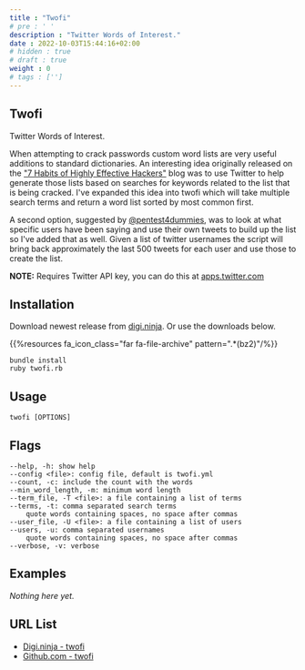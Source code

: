 ```yaml
---
title : "Twofi"
# pre : ' '
description : "Twitter Words of Interest."
date : 2022-10-03T15:44:16+02:00
# hidden : true
# draft : true
weight : 0
# tags : ['']
---
```


## Twofi

Twitter Words of Interest.

When attempting to crack passwords custom word lists are very useful additions to standard dictionaries. An interesting idea originally released on the ["7 Habits of Highly Effective Hackers"](http://7habitsofhighlyeffectivehackers.blogspot.com.au/2012/05/using-twitter-to-build-password.html) blog was to use Twitter to help generate those lists based on searches for keywords related to the list that is being cracked. I've expanded this idea into twofi which will take multiple search terms and return a word list sorted by most common first.

A second option, suggested by [@pentest4dummies](https://www.twitter.com/pentest4dummies), was to look at what specific users have been saying and use their own tweets to build up the list so I've added that as well. Given a list of twitter usernames the script will bring back approximately the last 500 tweets for each user and use those to create the list.

**NOTE:** Requires Twitter API key, you can do this at [apps.twitter.com](https://apps.twitter.com/)

## Installation

Download newest release from [digi.ninja](https://digi.ninja/projects/twofi.php). Or use the downloads below.

{{%resources fa_icon_class="far fa-file-archive" pattern=".*(bz2)"/%}}

```plain
bundle install
ruby twofi.rb
```

## Usage

```plain
twofi [OPTIONS]
```

## Flags

```plain
--help, -h: show help
--config <file>: config file, default is twofi.yml
--count, -c: include the count with the words
--min_word_length, -m: minimum word length
--term_file, -T <file>: a file containing a list of terms
--terms, -t: comma separated search terms
    quote words containing spaces, no space after commas
--user_file, -U <file>: a file containing a list of users
--users, -u: comma separated usernames
    quote words containing spaces, no space after commas
--verbose, -v: verbose
```

## Examples

*Nothing here yet.*

## URL List

- [Digi.ninja - twofi](https://digi.ninja/projects/twofi.php)
- [Github.com - twofi](https://github.com/digininja/twofi)
